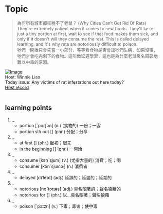 # Topic

> 為何所有城市都擺脫不了老鼠？ (Why Cities Can’t Get Rid Of Rats) <br>
> They're extremely patient when it comes to new foods. They'll taste just a tiny portion at first, wait to see if that food makes them sick, and only if it doesn't will they consume the rest. This is called delayed learning, and it's why rats are notoriously difficult to poison. <br>
> 牠們一開始只會先嘗一小部分，等等看食物是否會讓牠們生病，如果沒事，牠們才會吃完剩下的食物。這叫做延遲學習，這也是為什麼老鼠臭名昭彰地難以中毒的原因。 <br>

[![Image](https://cdn.voicetube.com/assets/thumbnails/cD6eZrrcp1Y.jpg)](https://www.youtube.com/embed/cD6eZrrcp1Y?rel=0&showinfo=0&cc_load_policy=0&controls=1&autoplay=1&iv_load_policy=3&playsinline=1&wmode=transparent&start=123&end=143&enablejsapi=1&origin=https://tw.voicetube.com&widgetid=1)<br>
Host: Winnie Liao
<br>Today issue: Any victims of rat infestations out here today?
<br>
[Host record](https://cdn.voicetube.com/tmp/everyday_records/callmeboss901/2371.mp3)
<br><br>
## learning points
1. _
	* portion [ˋporʃən] (n.) (食物的) 一份；一客
	* portion sth out [] (phr.) 分配；分享
2. _
	* at first [] (phr.) 起初；起先
	* in the beginning [] (phr.) 一開始
3. _
	* consume [kənˋsjum] (v.) (尤指大量的) 消費；吃；喝
	* consumer [kənˋsjumɚ] (n.) 消費者
4. _
	* delayed [dɪˈleɪd] (adj.) 延誤的；延遲的；延期的
5. _
	* notorious [noˋtorɪəs] (adj.) 臭名昭著的；聲名狼藉的
	* notorious for [] (phr.) 以...臭名昭著；聲名狼藉
6. _
	* poison [ˋpɔɪzn] (v.) 下毒；毒害；使中毒
